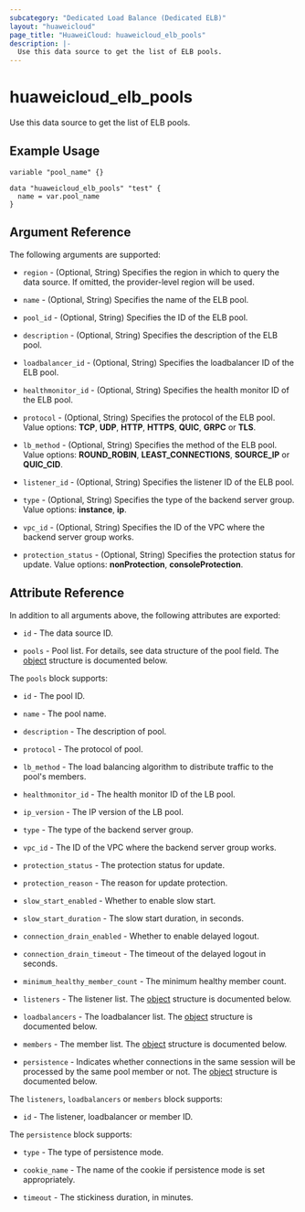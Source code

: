 ```yaml
---
subcategory: "Dedicated Load Balance (Dedicated ELB)"
layout: "huaweicloud"
page_title: "HuaweiCloud: huaweicloud_elb_pools"
description: |-
  Use this data source to get the list of ELB pools.
---
```


# huaweicloud_elb_pools

Use this data source to get the list of ELB pools.

## Example Usage

```hcl
variable "pool_name" {}

data "huaweicloud_elb_pools" "test" {
  name = var.pool_name
}
```

## Argument Reference

The following arguments are supported:

* `region` - (Optional, String) Specifies the region in which to query the data source.
  If omitted, the provider-level region will be used.

* `name` - (Optional, String) Specifies the name of the ELB pool.

* `pool_id` - (Optional, String) Specifies the ID of the ELB pool.

* `description` - (Optional, String) Specifies the description of the ELB pool.

* `loadbalancer_id` - (Optional, String) Specifies the loadbalancer ID of the ELB pool.

* `healthmonitor_id` - (Optional, String) Specifies the health monitor ID of the ELB pool.

* `protocol` - (Optional, String) Specifies the protocol of the ELB pool. Value options: **TCP**, **UDP**, **HTTP**,
  **HTTPS**, **QUIC**, **GRPC** or **TLS**.

* `lb_method` - (Optional, String) Specifies the method of the ELB pool. Value options: **ROUND_ROBIN**,
  **LEAST_CONNECTIONS**, **SOURCE_IP** or **QUIC_CID**.

* `listener_id` - (Optional, String) Specifies the listener ID of the ELB pool.

* `type` - (Optional, String) Specifies the type of the backend server group. Value options: **instance**, **ip**.

* `vpc_id` - (Optional, String) Specifies the ID of the VPC where the backend server group works.

* `protection_status` - (Optional, String) Specifies the protection status for update.
  Value options: **nonProtection**, **consoleProtection**.

## Attribute Reference

In addition to all arguments above, the following attributes are exported:

* `id` - The data source ID.

* `pools` - Pool list. For details, see data structure of the pool field.
  The [object](#pools_object) structure is documented below.

<a name="pools_object"></a>
The `pools` block supports:

* `id` - The pool ID.

* `name` - The pool name.

* `description` - The description of pool.

* `protocol` - The protocol of pool.

* `lb_method` - The load balancing algorithm to distribute traffic to the pool's members.

* `healthmonitor_id` - The health monitor ID of the LB pool.

* `ip_version` - The IP version of the LB pool.

* `type` - The type of the backend server group.

* `vpc_id` - The ID of the VPC where the backend server group works.

* `protection_status` - The protection status for update.

* `protection_reason` - The reason for update protection.

* `slow_start_enabled` - Whether to enable slow start.

* `slow_start_duration` - The slow start duration, in seconds.

* `connection_drain_enabled` - Whether to enable delayed logout.

* `connection_drain_timeout` - The timeout of the delayed logout in seconds.

* `minimum_healthy_member_count` - The minimum healthy member count.

* `listeners` - The listener list. The [object](#elem_object) structure is documented below.

* `loadbalancers` - The loadbalancer list. The [object](#elem_object) structure is documented below.

* `members` - The member list. The [object](#elem_object) structure is documented below.

* `persistence` - Indicates whether connections in the same session will be processed by the same pool member or not.
  The [object](#persistence_object) structure is documented below.

<a name="elem_object"></a>
The `listeners`,  `loadbalancers` or `members` block supports:

* `id` - The listener, loadbalancer or member ID.

<a name="persistence_object"></a>
The `persistence` block supports:

* `type` - The type of persistence mode.

* `cookie_name` - The name of the cookie if persistence mode is set appropriately.

* `timeout` - The stickiness duration, in minutes.
